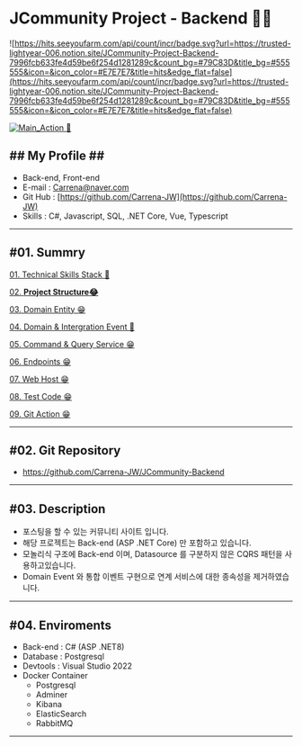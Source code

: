 # JCommunity Project - Backend 🧨🧨

![https://hits.seeyoufarm.com/api/count/incr/badge.svg?url=https://trusted-lightyear-006.notion.site/JCommunity-Project-Backend-7996fcb633fe4d59be6f254d1281289c&count_bg=#79C83D&title_bg=#555555&icon=&icon_color=#E7E7E7&title=hits&edge_flat=false](https://hits.seeyoufarm.com/api/count/incr/badge.svg?url=https://trusted-lightyear-006.notion.site/JCommunity-Project-Backend-7996fcb633fe4d59be6f254d1281289c&count_bg=#79C83D&title_bg=#555555&icon=&icon_color=#E7E7E7&title=hits&edge_flat=false)

[![Main_Action 🚀](https://github.com/Carrena-JW/JCommunity-Backend/actions/workflows/main-action.yml/badge.svg)](https://github.com/Carrena-JW/JCommunity-Backend/actions/workflows/main-action.yml)

## ## My Profile ## ##
- Back-end, Front-end 
- E-mail : Carrena@naver.com
- Git Hub : [https://github.com/Carrena-JW](https://github.com/Carrena-JW)
- Skills : C#, Javascript, SQL, .NET Core, Vue, Typescript

---

## #01. Summry

[01. Technical Skills Stack 🤔](https://trusted-lightyear-006.notion.site/01-Technical-Skills-Stack-113ad5c91d9445d296f201bc9e832ff1?pvs=4)

[02. **Project Structure😂**](https://trusted-lightyear-006.notion.site/02-Project-Structure-638396a12ea442e09c7ca5c6910b6b51?pvs=4)

[03. Domain Entity 😁](https://trusted-lightyear-006.notion.site/03-Domain-Entity-f944b6b5e3b441f7af5d88c8bb07ab85?pvs=4)

[04. Domain & Intergration Event 🎃](https://trusted-lightyear-006.notion.site/04-Domain-Intergration-Event-06a4b7f6406d4864af25a76de3b532ef?pvs=4)

[05. Command & Query Service 😁](https://trusted-lightyear-006.notion.site/05-Command-Query-Service-d58c54bbf3d1464c9f08c98643d9f4c2?pvs=4)

[06. Endpoints 😁](https://trusted-lightyear-006.notion.site/06-Endpoints-de139e2dfafe42d1bcfa8eccf782b80d?pvs=4)

[07. Web Host 😁](https://trusted-lightyear-006.notion.site/07-Web-Host-724db8a5b89448a99b8df52f11914da0?pvs=4)

[08. Test Code 😁](https://trusted-lightyear-006.notion.site/08-Test-Code-8e0dc04b71c543f49aadd98ccf85abec?pvs=4)

[09. Git Action 😁](https://trusted-lightyear-006.notion.site/09-Git-Action-2aa61e695b124e88868bf5c6859cb4bf?pvs=4)

---

## #02. Git Repository

- https://github.com/Carrena-JW/JCommunity-Backend

---

## #03. Description

- 포스팅을 할 수 있는 커뮤니티 사이트 입니다.
- 해당 프로젝트는 Back-end (ASP .NET Core) 만 포함하고 있습니다.
- 모놀리식 구조에 Back-end 이며, Datasource 를 구분하지 않은 CQRS 패턴을 사용하고있습니다.
- Domain Event 와 통합 이벤트 구현으로 연계 서비스에 대한 종속성을 제거하였습니다.

---

## #04. Enviroments

- Back-end : C# (ASP .NET8)
- Database : Postgresql
- Devtools : Visual Studio 2022
- Docker Container
    - Postgresql
    - Adminer
    - Kibana
    - ElasticSearch
    - RabbitMQ

---
 

